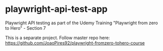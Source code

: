 # playwright-api-test-app
Playwright API testing as part of the Udemy Training "Playwright from zero to Hero" - Section 7

This is a separate project. 
Follow master repo here: https://github.com/JoaoPires92/playwright-fromzero-tohero-course
